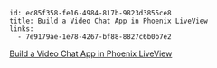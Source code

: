 ```
id: ec85f358-fe16-4984-817b-9823d3855ce8
title: Build a Video Chat App in Phoenix LiveView
links:
  - 7e9179ae-1e78-4267-bf88-8827c6b0b7e2
```

[Build a Video Chat App in Phoenix LiveView][1]

[1]: https://littlelines.com/blog/2020/07/06/building-a-video-chat-app-in-phoenix-liveview
